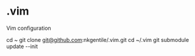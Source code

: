 # .vim
Vim configuration

cd ~
git clone git@github.com:nkgentile/.vim.git
cd ~/.vim
git submodule update --init
